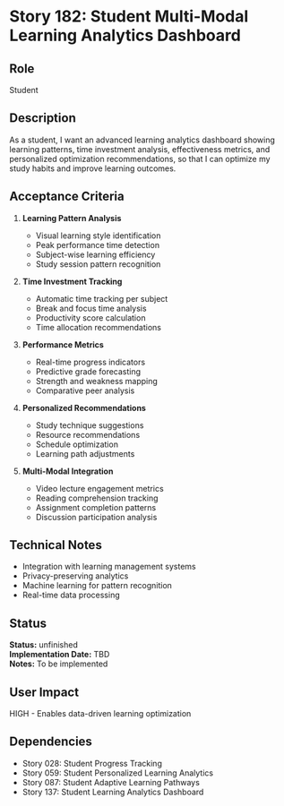 # Story 182: Student Multi-Modal Learning Analytics Dashboard

## Role
Student

## Description
As a student, I want an advanced learning analytics dashboard showing learning patterns, time investment analysis, effectiveness metrics, and personalized optimization recommendations, so that I can optimize my study habits and improve learning outcomes.

## Acceptance Criteria
1. **Learning Pattern Analysis**
   - Visual learning style identification
   - Peak performance time detection
   - Subject-wise learning efficiency
   - Study session pattern recognition

2. **Time Investment Tracking**
   - Automatic time tracking per subject
   - Break and focus time analysis
   - Productivity score calculation
   - Time allocation recommendations

3. **Performance Metrics**
   - Real-time progress indicators
   - Predictive grade forecasting
   - Strength and weakness mapping
   - Comparative peer analysis

4. **Personalized Recommendations**
   - Study technique suggestions
   - Resource recommendations
   - Schedule optimization
   - Learning path adjustments

5. **Multi-Modal Integration**
   - Video lecture engagement metrics
   - Reading comprehension tracking
   - Assignment completion patterns
   - Discussion participation analysis

## Technical Notes
- Integration with learning management systems
- Privacy-preserving analytics
- Machine learning for pattern recognition
- Real-time data processing


## Status
**Status:** unfinished  
**Implementation Date:** TBD  
**Notes:** To be implemented
## User Impact
HIGH - Enables data-driven learning optimization

## Dependencies
- Story 028: Student Progress Tracking
- Story 059: Student Personalized Learning Analytics
- Story 087: Student Adaptive Learning Pathways
- Story 137: Student Learning Analytics Dashboard